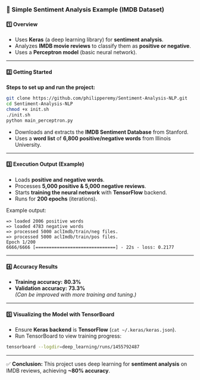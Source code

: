 ### **🔹 Simple Sentiment Analysis Example (IMDB Dataset)**  

#### **1️⃣ Overview**
- Uses **Keras** (a deep learning library) for **sentiment analysis**.  
- Analyzes **IMDB movie reviews** to classify them as **positive or negative**.  
- Uses a **Perceptron model** (basic neural network).  

---

#### **2️⃣ Getting Started**  
**Steps to set up and run the project:**  
```bash
git clone https://github.com/philipperemy/Sentiment-Analysis-NLP.git
cd Sentiment-Analysis-NLP
chmod +x init.sh
./init.sh
python main_perceptron.py
```
- Downloads and extracts the **IMDB Sentiment Database** from Stanford.  
- Uses a **word list** of **6,800 positive/negative words** from Illinois University.  

---

#### **3️⃣ Execution Output (Example)**  
- Loads **positive and negative words**.  
- Processes **5,000 positive & 5,000 negative reviews**.  
- Starts **training the neural network** with **TensorFlow** backend.  
- Runs for **200 epochs** (iterations).  

Example output:  
```
=> loaded 2006 positive words
=> loaded 4783 negative words
=> processed 5000 aclImdb/train/neg files.
=> processed 5000 aclImdb/train/pos files.
Epoch 1/200
6666/6666 [==============================] - 22s - loss: 0.2177
```

---

#### **4️⃣ Accuracy Results**  
- **Training accuracy:** **80.3%**  
- **Validation accuracy:** **73.3%**  
*(Can be improved with more training and tuning.)*  

---

#### **5️⃣ Visualizing the Model with TensorBoard**  
- Ensure **Keras backend** is **TensorFlow** (`cat ~/.keras/keras.json`).  
- Run TensorBoard to view training progress:  
```bash
tensorboard --logdir=deep_learning/runs/1455792487
```

---

✅ **Conclusion:** This project uses deep learning for **sentiment analysis** on IMDB reviews, achieving **~80% accuracy**. 
